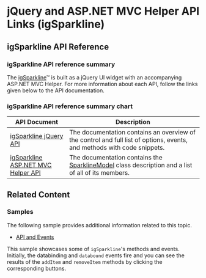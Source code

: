 ﻿<!--
|metadata|
{
    "fileName": "igsparkline-jquery-and-aspnet-mvc-api",
    "controlName": "igSparkline",
    "tags": ["API","Charting","Data Presentation"]
}
|metadata|
-->

# jQuery and ASP.NET MVC Helper API Links (igSparkline)



## igSparkline API Reference
### igSparkline API reference summary

The [igSparkline](%%jQueryApiUrl%%/ui.igSparkline.html)™ is built as a jQuery UI widget with an accompanying ASP.NET MVC Helper. For more information about each API, follow the links given below to the API documentation.

### igSparkline API reference summary chart

API Document| Description
---|---
[igSparkline jQuery API](%%jQueryApiUrl%%/ui.igSparkline.html)| The documentation contains an overview of the control and full list of options, events, and methods with code snippets.
[igSparkline ASP.NET MVC Helper API](Infragistics.Web.Mvc~Infragistics.Web.Mvc.Sparkline`1.html)| The documentation contains the [SparklineModel](Infragistics.Web.Mvc~Infragistics.Web.Mvc.SparklineModel.html) class description and a list of all of its members.



## Related Content
### Samples

The following sample provides additional information related to this topic.

- [API and Events](%%SamplesUrl%%/sparkline/api-and-events)

This sample showcases some of `igSparkline`'s methods and events. Initially, the databinding and `databound` events fire and you can see the results of the `addItem` and `removeItem` methods by clicking the corresponding buttons.





 

 


